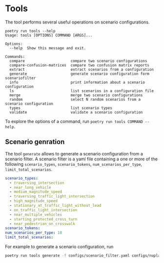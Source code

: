 # Tools

The tool performs several useful operations on scenario configurations.

```
poetry run tools --help
Usage: tools [OPTIONS] COMMAND [ARGS]...

Options:
  --help  Show this message and exit.

Commands:
  compare                     compare two scenario configurations
  compare-confusion-matrices  compare two confusion matrix reports
  extract                     extract scenarios from a configuration
  generate                    generate scenario configuration form scenariofilter
  info                        print information about a scenario configuration
  ls                          list scenarios in a configuration file
  merge                       merge two scenario configurations
  random                      select N random scenarios from a scenario configuration
  types                       list scenario types
  validate                    validate a scenario configuration
```

To explore the options of a command, run `poetry run tools COMMAND --help`.

## Scenario genration

The tool `generate` allows to generate a scenario configuration from a scenario filter.
A scenario filter is a yaml file containing a one or more of the following `scenario_types`, `scenario_tokens`, `num_scenarios_per_type`, `limit_total_scenarios`.

```yaml
scenario_types:
  - traversing_intersection
  - near_long_vehicle
  - medium_magnitude_speed
  - traversing_traffic_light_intersection
  - high_magnitude_speed
  - stationary_at_traffic_light_without_lead
  - on_traffic_light_intersection
  - near_multiple_vehicles
  - starting_protected_cross_turn
  - near_pedestrian_on_crosswalk
scenario_tokens:
num_scenarios_per_type: 10
limit_total_scenarios:
```

For example to generate a scenario configuration, run

```sh
poetry run tools generate -f configs/scenario_filter.yaml configs/nuplan/default.yaml configs/scenarios/generated.yaml
```
